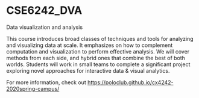 # CSE6242_DVA
Data visualization and analysis

This course introduces broad classes of techniques and tools for analyzing and visualizing data at scale. It emphasizes on how to complement computation and visualization to perform effective analysis. We will cover methods from each side, and hybrid ones that combine the best of both worlds. Students will work in small teams to complete a significant project exploring novel approaches for interactive data & visual analytics.

For more information, check out https://poloclub.github.io/cx4242-2020spring-campus/
